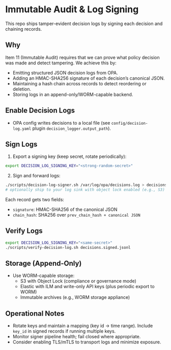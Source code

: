 # Immutable Audit & Log Signing

This repo ships tamper-evident decision logs by signing each decision and chaining records.

## Why

Item 11 (Immutable Audit) requires that we can prove what policy decision was made and detect tampering. We achieve this by:
- Emitting structured JSON decision logs from OPA.
- Adding an HMAC-SHA256 signature of each decision’s canonical JSON.
- Maintaining a hash chain across records to detect reordering or deletion.
- Storing logs in an append-only/WORM-capable backend.

## Enable Decision Logs

- OPA config writes decisions to a local file (see `config/decision-log.yaml` plugin `decision_logger.output_path`).

## Sign Logs

1) Export a signing key (keep secret, rotate periodically):
```bash
export DECISION_LOG_SIGNING_KEY="<strong-random-secret>"
```

2) Sign and forward logs:
```bash
./scripts/decision-log-signer.sh /var/log/opa/decisions.log > decisions.signed.jsonl
# optionally ship to your log sink with object lock enabled (e.g., S3)
```

Each record gets two fields:
- `signature`: HMAC-SHA256 of the canonical JSON
- `chain_hash`: SHA256 over `prev_chain_hash + canonical JSON`

## Verify Logs

```bash
export DECISION_LOG_SIGNING_KEY="<same-secret>"
./scripts/verify-decision-log.sh decisions.signed.jsonl
```

## Storage (Append-Only)

- Use WORM-capable storage:
  - S3 with Object Lock (compliance or governance mode)
  - Elastic with ILM and write-only API keys (plus periodic export to WORM)
  - Immutable archives (e.g., WORM storage appliance)

## Operational Notes

- Rotate keys and maintain a mapping (key id → time range). Include `key_id` in signed records if running multiple keys.
- Monitor signer pipeline health; fail closed where appropriate.
- Consider enabling TLS/mTLS to transport logs and minimize exposure.

